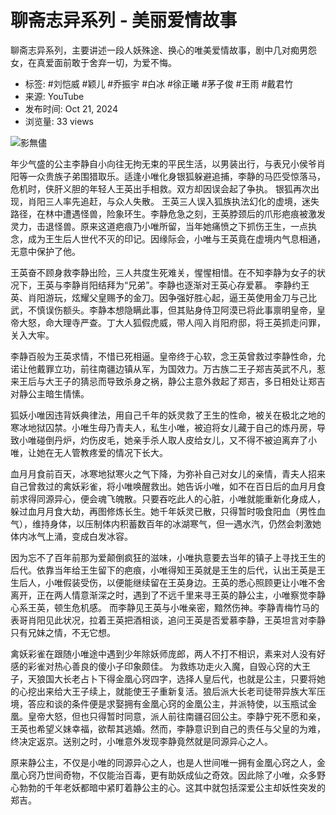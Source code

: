 # 聊斋志异系列 - 美丽爱情故事

聊斋志异系列，主要讲述一段人妖殊途、换心的唯美爱情故事，剧中几对痴男怨女，在真爱面前敢于舍弃一切，为爱不悔。

- 标签: #刘恺威 #颖儿 #乔振宇 #白冰 #徐正曦 #茅子俊 #王雨 #戴君竹
- 来源: YouTube
- 发布时间: Oct 21, 2024
- 浏览量: 33 views

![影無儘](https://i.ytimg.com/an/sbZMNiw5ALF0YrYKZeg6Xg/featured_channel.jpg?v=6637bf7e)

年少气盛的公主李静自小向往无拘无束的平民生活，以男装出行，与表兄小侯爷肖阳等一众贵族子弟围猎取乐。适逢小唯化身银狐躲避追捕，李静的马匹受惊落马，危机时，侠肝义胆的年轻人王英出手相救。双方却因误会起了争执。 银狐再次出现，肖阳三人率先追赶，与众人失散。 王英三人误入狐族执法幻化的虚境，迷失路径，在林中遭遇怪兽，险象环生。李静危急之刻，王英脖颈后的爪形疤痕被激发灵力，击退怪兽。原来这道疤痕乃小唯所留，当年她痛愤之下抓伤王生，一点执念，成为王生后人世代不灭的印记。因缘际会，小唯与王英竟在虚境内气息相通，无意中保护了他。

王英奋不顾身救李静出险，三人共度生死难关，惺惺相惜。在不知李静为女子的状况下，王英与李静肖阳结拜为“兄弟”。李静也逐渐对王英心存爱慕。 李静约王英、肖阳游玩，炫耀父皇赐予的金刀。因争强好胜心起，逼王英使用金刀与己比武，不慎误伤额头。李静本想隐瞒此事，但其贴身侍卫阿漠已将此事禀明皇帝，皇帝大怒，命大理寺严查。丁大人狐假虎威，带人闯入肖阳府邸，将王英抓走问罪，关入大牢。 

李静百般为王英求情，不惜已死相逼。皇帝终于心软，念王英曾救过李静性命，允诺让他戴罪立功，前往南疆边镇从军，为国效力。万古族二王子郑吉英武不凡，惹来王后与大王子的猜忌而导致杀身之祸，静公主意外救起了郑吉，多日相处让郑吉对静公主暗生情愫。 

狐妖小唯因违背妖典律法，用自己千年的妖灵救了王生的性命，被关在极北之地的寒冰地狱囚禁。小唯生母乃青夫人，私生小唯，被迫将女儿藏于自己的炼丹房，导致小唯碰倒丹炉，灼伤皮毛，她亲手杀人取人皮给女儿，又不得不被迫离弃了小唯，让她在无人管教疼爱的情况下长大。 

血月月食前百天，冰寒地狱寒火之气下降，为弥补自己对女儿的亲情，青夫人招来自己曾救过的禽妖彩雀，将小唯唤醒救出。她告诉小唯，如不在百日后的血月月食前求得同源异心，便会魂飞魄散。只要吞吃此人的心脏，小唯就能重新化身成人，躲过血月月食大劫，再图修炼长生。她千年妖灵已散，只得暂时吸食阳血（男性血气），维持身体，以压制体内积蓄数百年的冰湖寒气，但一遇水汽，仍然会刺激她体内冰气上涌，变成白发冰容。

因为忘不了百年前那为爱颠倒疯狂的滋味，小唯执意要去当年的镇子上寻找王生的后代。依靠当年给王生留下的疤痕，小唯得知王英就是王生的后代，认出王英是王生后人，小唯假装受伤，以便能继续留在王英身边。王英的悉心照顾更让小唯不舍离开，正在两人情意渐深之时，遇到了不远千里来寻王英的静公主，小唯察觉李静心系王英，顿生危机感。 而李静见王英与小唯亲密，黯然伤神。李静青梅竹马的表哥肖阳见此状况，拉着王英把酒相谈，追问王英是否爱慕李静，王英坦言对李静只有兄妹之情，不无它想。 

禽妖彩雀在跟随小唯途中遇到少年除妖师庞郎，两人不打不相识，素来对人没有好感的彩雀对热心善良的傻小子印象颇佳。 为救练功走火入魔，自毁心窍的大王子，天狼国大长老占卜下得金凰心窍四字，选择人皇后代，也就是公主，只要将她的心挖出来给大王子续上，就能使王子重新复活。狼后派大长老司徒带异族大军压境，答应和谈的条件便是求娶拥有金凰心窍的金凰公主，并派特使，以玉瓶试金凰。皇帝大怒，但也只得暂时同意，派人前往南疆召回公主。李静宁死不愿和亲，王英也希望义妹幸福，欲帮其逃婚。然而，李静意识到自己的责任与父皇的为难，终决定返京。送别之时，小唯意外发现李静竟然就是同源异心之人。 

原来静公主，不仅是小唯的同源异心之人，也是人世间唯一拥有金凰心窍之人，金凰心窍乃世间奇物，不仅能治百毒，更有助妖成仙之奇效。因此除了小唯，众多野心勃勃的千年老妖都暗中紧盯着静公主的心。这其中就包括深爱公主却妖性突发的郑吉。